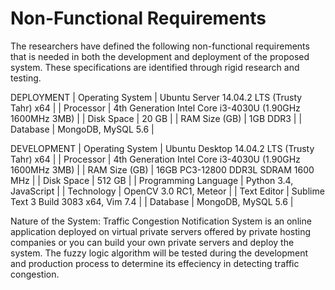 # Non-Functional Requirements

The researchers have defined the following non-functional requirements
that is needed in both the development and deployment of the proposed
system. These specifications are identified through rigid research and
testing.

DEPLOYMENT
| Operating System  | Ubuntu Server 14.04.2 LTS (Trusty Tahr) x64              |
| Processor         | 4th Generation Intel Core i3-4030U (1.90GHz 1600MHz 3MB) |
| Disk Space        | 20 GB                                                    |
| RAM Size (GB)     | 1GB DDR3                                                 |
| Database          | MongoDB, MySQL 5.6                                       |

DEVELOPMENT
| Operating System      | Ubuntu Desktop 14.04.2 LTS (Trusty Tahr) x64             |
| Processor             | 4th Generation Intel Core i3-4030U (1.90GHz 1600MHz 3MB) |
| RAM Size (GB)         | 16GB PC3-12800 DDR3L SDRAM 1600 MHz                      |
| Disk Space            | 512 GB                                                   |
| Programming Language  | Python 3.4, JavaScript                                   |
| Technology            | OpenCV 3.0 RC1, Meteor                                   |
| Text Editor           | Sublime Text 3 Build 3083 x64, Vim 7.4                   | 
| Database              | MongoDB, MySQL 5.6                                       |

Nature of the System:
Traffic Congestion Notification System is an online application
deployed on virtual private servers offered by private hosting
companies or you can build your own private servers and deploy
the system. The fuzzy logic algorithm will be tested during the
development and production process to determine its effeciency
in detecting traffic congestion.